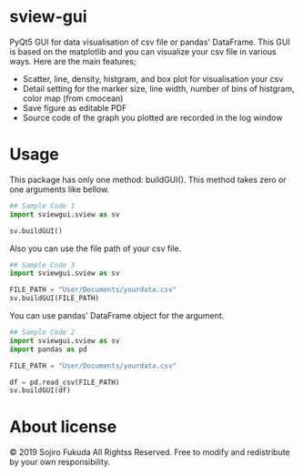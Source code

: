 # sview-gui

PyQt5 GUI for data visualisation of csv file or pandas' DataFrame.
This GUI is based on the matplotlib and you can visualize your csv file in various ways.
Here are the main features;

- Scatter, line, density, histgram, and box plot for visualisation your csv
- Detail setting for the marker size, line width, number of bins of histgram, color map (from cmocean)
- Save figure as editable PDF
- Source code of the graph you plotted are recorded in the log window

# Usage

This package has only one method: buildGUI(). 
This method takes zero or one arguments like bellow.

```python
## Sample Code 1
import sviewgui.sview as sv

sv.buildGUI()
```

Also you can use the file path of your csv file.

```python
## Sample Code 3
import sviewgui.sview as sv

FILE_PATH = "User/Documents/yourdata.csv"
sv.buildGUI(FILE_PATH)
```

You can use pandas' DataFrame object for the argument.

```python
## Sample Code 2
import sviewgui.sview as sv
import pandas as pd

FILE_PATH = "User/Documents/yourdata.csv"

df = pd.read_csv(FILE_PATH)
sv.buildGUI(df)
```

# About license
© 2019 Sojiro Fukuda All Rightss Reserved.
Free to modify and redistribute by your own responsibility.